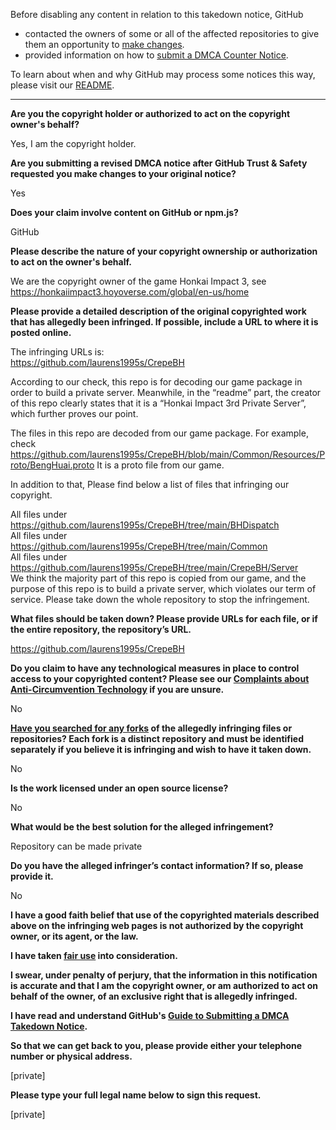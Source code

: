 Before disabling any content in relation to this takedown notice, GitHub
- contacted the owners of some or all of the affected repositories to give them an opportunity to [make changes](https://docs.github.com/en/github/site-policy/dmca-takedown-policy#a-how-does-this-actually-work).
- provided information on how to [submit a DMCA Counter Notice](https://docs.github.com/en/articles/guide-to-submitting-a-dmca-counter-notice).

To learn about when and why GitHub may process some notices this way, please visit our [README](https://github.com/github/dmca/blob/master/README.md#anatomy-of-a-takedown-notice).

---

**Are you the copyright holder or authorized to act on the copyright owner's behalf?**

Yes, I am the copyright holder.

**Are you submitting a revised DMCA notice after GitHub Trust & Safety requested you make changes to your original notice?**

Yes

**Does your claim involve content on GitHub or npm.js?**

GitHub

**Please describe the nature of your copyright ownership or authorization to act on the owner's behalf.**

We are the copyright owner of the game Honkai Impact 3, see https://honkaiimpact3.hoyoverse.com/global/en-us/home

**Please provide a detailed description of the original copyrighted work that has allegedly been infringed. If possible, include a URL to where it is posted online.**

The infringing URLs is:  
https://github.com/laurens1995s/CrepeBH

According to our check, this repo is for decoding our game package in order to build a private server. Meanwhile, in the “readme” part, the creator of this repo clearly states that it is a “Honkai Impact 3rd Private Server”, which further proves our point.

The files in this repo are decoded from our game package. For example, check https://github.com/laurens1995s/CrepeBH/blob/main/Common/Resources/Proto/BengHuai.proto
It is a proto file from our game.

In addition to that, Please find below a list of files that infringing our copyright.

All files under https://github.com/laurens1995s/CrepeBH/tree/main/BHDispatch  
All files under https://github.com/laurens1995s/CrepeBH/tree/main/Common  
All files under https://github.com/laurens1995s/CrepeBH/tree/main/CrepeBH/Server  
We think the majority part of this repo is copied from our game, and the purpose of this repo is to build a private server, which violates our term of service. Please take down the whole repository to stop the infringement.

**What files should be taken down? Please provide URLs for each file, or if the entire repository, the repository’s URL.**

https://github.com/laurens1995s/CrepeBH

**Do you claim to have any technological measures in place to control access to your copyrighted content? Please see our <a href="https://docs.github.com/articles/guide-to-submitting-a-dmca-takedown-notice#complaints-about-anti-circumvention-technology">Complaints about Anti-Circumvention Technology</a> if you are unsure.**

No

**<a href="https://docs.github.com/articles/dmca-takedown-policy#b-what-about-forks-or-whats-a-fork">Have you searched for any forks</a> of the allegedly infringing files or repositories? Each fork is a distinct repository and must be identified separately if you believe it is infringing and wish to have it taken down.**

No

**Is the work licensed under an open source license?**

No

**What would be the best solution for the alleged infringement?**

Repository can be made private

**Do you have the alleged infringer’s contact information? If so, please provide it.**

No

**I have a good faith belief that use of the copyrighted materials described above on the infringing web pages is not authorized by the copyright owner, or its agent, or the law.**

**I have taken <a href="https://www.lumendatabase.org/topics/22">fair use</a> into consideration.**

**I swear, under penalty of perjury, that the information in this notification is accurate and that I am the copyright owner, or am authorized to act on behalf of the owner, of an exclusive right that is allegedly infringed.**

**I have read and understand GitHub's <a href="https://docs.github.com/articles/guide-to-submitting-a-dmca-takedown-notice/">Guide to Submitting a DMCA Takedown Notice</a>.**

**So that we can get back to you, please provide either your telephone number or physical address.**

[private]

**Please type your full legal name below to sign this request.**

[private]
